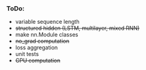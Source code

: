 ### ToDo:
- variable sequence length
- ~~structured hidden (LSTM, multilayer, mixed RNN)~~
- make nn.Module classes
- ~~no_grad computation~~
- loss aggregation
- unit tests
- ~~GPU computation~~
